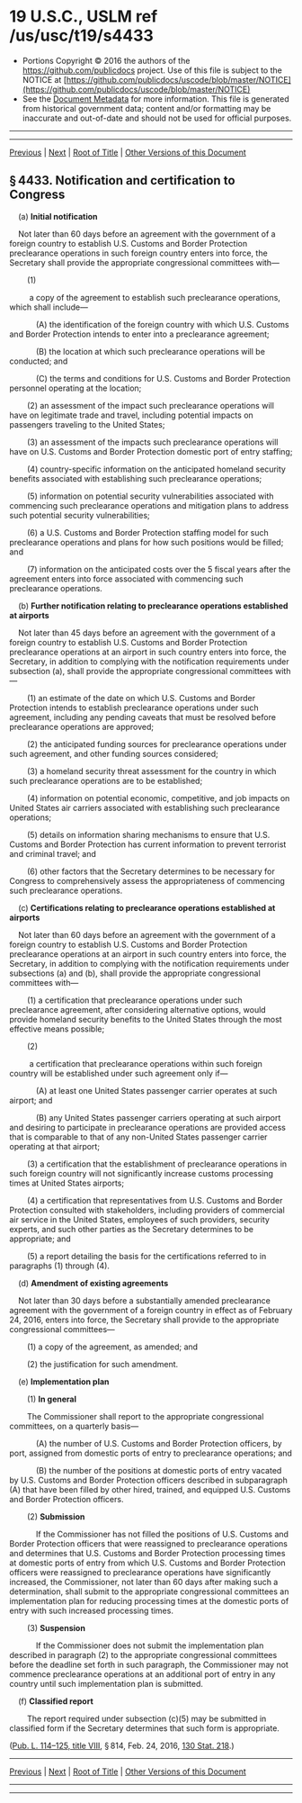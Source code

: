 ---
---

# 19 U.S.C., USLM ref /us/usc/t19/s4433

* Portions Copyright © 2016 the authors of the https://github.com/publicdocs project.
  Use of this file is subject to the NOTICE at [https://github.com/publicdocs/uscode/blob/master/NOTICE](https://github.com/publicdocs/uscode/blob/master/NOTICE)
* See the [Document Metadata](././../../../../..//README.md) for more information.
  This file is generated from historical government data; content and/or formatting may be inaccurate and out-of-date and should not be used for official purposes.

----------
----------

[Previous](./../../../../..//us/usc/t19/ch28/schVII/m__us_usc_t19_s4432.md) | [Next](./../../../../..//us/usc/t19/ch28/schVII/m__us_usc_t19_s4434.md) | [Root of Title](./../../../../../) | [Other Versions of this Document](https://publicdocs.github.io/go/links?ns=uslm&ref=%2Fus%2Fusc%2Ft19%2Fs4433)

## § 4433. Notification and certification to Congress

    (a) __Initial notification__ 

    Not later than 60 days before an agreement with the government of a foreign country to establish U.S. Customs and Border Protection preclearance operations in such foreign country enters into force, the Secretary shall provide the appropriate congressional committees with—

        (1)

         a copy of the agreement to establish such preclearance operations, which shall include—

            (A) the identification of the foreign country with which U.S. Customs and Border Protection intends to enter into a preclearance agreement;

            (B) the location at which such preclearance operations will be conducted; and

            (C) the terms and conditions for U.S. Customs and Border Protection personnel operating at the location;

        (2) an assessment of the impact such preclearance operations will have on legitimate trade and travel, including potential impacts on passengers traveling to the United States;

        (3) an assessment of the impacts such preclearance operations will have on U.S. Customs and Border Protection domestic port of entry staffing;

        (4) country-specific information on the anticipated homeland security benefits associated with establishing such preclearance operations;

        (5) information on potential security vulnerabilities associated with commencing such preclearance operations and mitigation plans to address such potential security vulnerabilities;

        (6) a U.S. Customs and Border Protection staffing model for such preclearance operations and plans for how such positions would be filled; and

        (7) information on the anticipated costs over the 5 fiscal years after the agreement enters into force associated with commencing such preclearance operations.

    (b) __Further notification relating to preclearance operations established at airports__ 

    Not later than 45 days before an agreement with the government of a foreign country to establish U.S. Customs and Border Protection preclearance operations at an airport in such country enters into force, the Secretary, in addition to complying with the notification requirements under subsection (a), shall provide the appropriate congressional committees with—

        (1) an estimate of the date on which U.S. Customs and Border Protection intends to establish preclearance operations under such agreement, including any pending caveats that must be resolved before preclearance operations are approved;

        (2) the anticipated funding sources for preclearance operations under such agreement, and other funding sources considered;

        (3) a homeland security threat assessment for the country in which such preclearance operations are to be established;

        (4) information on potential economic, competitive, and job impacts on United States air carriers associated with establishing such preclearance operations;

        (5) details on information sharing mechanisms to ensure that U.S. Customs and Border Protection has current information to prevent terrorist and criminal travel; and

        (6) other factors that the Secretary determines to be necessary for Congress to comprehensively assess the appropriateness of commencing such preclearance operations.

    (c) __Certifications relating to preclearance operations established at airports__ 

    Not later than 60 days before an agreement with the government of a foreign country to establish U.S. Customs and Border Protection preclearance operations at an airport in such country enters into force, the Secretary, in addition to complying with the notification requirements under subsections (a) and (b), shall provide the appropriate congressional committees with—

        (1) a certification that preclearance operations under such preclearance agreement, after considering alternative options, would provide homeland security benefits to the United States through the most effective means possible;

        (2)

         a certification that preclearance operations within such foreign country will be established under such agreement only if—

            (A) at least one United States passenger carrier operates at such airport; and

            (B) any United States passenger carriers operating at such airport and desiring to participate in preclearance operations are provided access that is comparable to that of any non-United States passenger carrier operating at that airport;

        (3) a certification that the establishment of preclearance operations in such foreign country will not significantly increase customs processing times at United States airports;

        (4) a certification that representatives from U.S. Customs and Border Protection consulted with stakeholders, including providers of commercial air service in the United States, employees of such providers, security experts, and such other parties as the Secretary determines to be appropriate; and

        (5) a report detailing the basis for the certifications referred to in paragraphs (1) through (4).

    (d) __Amendment of existing agreements__ 

    Not later than 30 days before a substantially amended preclearance agreement with the government of a foreign country in effect as of February 24, 2016, enters into force, the Secretary shall provide to the appropriate congressional committees—

        (1) a copy of the agreement, as amended; and

        (2) the justification for such amendment.

    (e) __Implementation plan__ 

        (1) __In general__ 

        The Commissioner shall report to the appropriate congressional committees, on a quarterly basis—

            (A) the number of U.S. Customs and Border Protection officers, by port, assigned from domestic ports of entry to preclearance operations; and

            (B) the number of the positions at domestic ports of entry vacated by U.S. Customs and Border Protection officers described in subparagraph (A) that have been filled by other hired, trained, and equipped U.S. Customs and Border Protection officers.

        (2) __Submission__ 

            If the Commissioner has not filled the positions of U.S. Customs and Border Protection officers that were reassigned to preclearance operations and determines that U.S. Customs and Border Protection processing times at domestic ports of entry from which U.S. Customs and Border Protection officers were reassigned to preclearance operations have significantly increased, the Commissioner, not later than 60 days after making such a determination, shall submit to the appropriate congressional committees an implementation plan for reducing processing times at the domestic ports of entry with such increased processing times.

        (3) __Suspension__ 

            If the Commissioner does not submit the implementation plan described in paragraph (2) to the appropriate congressional committees before the deadline set forth in such paragraph, the Commissioner may not commence preclearance operations at an additional port of entry in any country until such implementation plan is submitted.

    (f) __Classified report__ 

        The report required under subsection (c)(5) may be submitted in classified form if the Secretary determines that such form is appropriate.

([Pub. L. 114–125, title VIII][/us/pl/114/125/tVIII], § 814, Feb. 24, 2016, [130 Stat. 218][/us/stat/130/218].)

----------

[Previous](./../../../../..//us/usc/t19/ch28/schVII/m__us_usc_t19_s4432.md) | [Next](./../../../../..//us/usc/t19/ch28/schVII/m__us_usc_t19_s4434.md) | [Root of Title](./../../../../../) | [Other Versions of this Document](https://publicdocs.github.io/go/links?ns=uslm&ref=%2Fus%2Fusc%2Ft19%2Fs4433)

----------
----------

[/us/pl/114/125/tVIII]: https://publicdocs.github.io/go/links?ns=uslm&ref=%2Fus%2Fpl%2F114%2F125%2FtVIII
[/us/stat/130/218]: https://publicdocs.github.io/go/links?ns=uslm&ref=%2Fus%2Fstat%2F130%2F218


